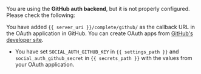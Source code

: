 You are using the **GitHub auth backend**, but it is not properly
configured. Please check the following:

You have added `{{ server_uri }}/complete/github/` as the callback URL
in the OAuth application in GitHub. You can create OAuth apps from
[GitHub's developer site](https://github.com/settings/developers).

* You have set `SOCIAL_AUTH_GITHUB_KEY` in `{{ settings_path }}` and
`social_auth_github_secret` in `{{ secrets_path }}` with the values
from your OAuth application.
